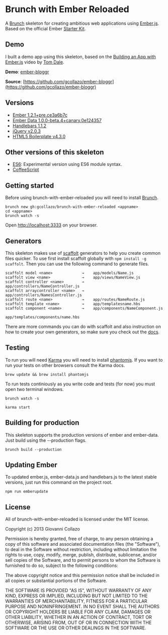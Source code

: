 # Brunch with Ember Reloaded

A [Brunch](http://brunch.io) skeleton for creating ambitious web applications using [Ember.js](http://emberjs.com). Based on the official Ember [Starter Kit](https://github.com/emberjs/starter-kit/archive/master.zip).

## Demo

I built a demo app using this skeleton, based on the [Building an App with Ember.js](http://www.youtube.com/watch?v=Ga99hMi7wfY) video by [Tom Dale](http://twitter.com/tomdale).

**Demo**: [ember-bloggr](http://dev.gcollazo.com/ember-bloggr)

**Source**: [https://github.com/gcollazo/ember-bloggr](https://github.com/gcollazo/ember-bloggr)

## Versions
- [Ember 1.2.1+pre.ce3a6b7c](http://emberjs.com)
- [Ember Data 1.0.0-beta.4+canary.0e124357](https://github.com/emberjs/data)
- [Handlebars 1.1.2](http://handlebarsjs.com)
- [jQuery v2.0.3](http://jquery.com)
- [HTML5 Boilerplate v4.3.0](http://html5boilerplate.com)

## Other versions of this skeleton

- [ES6](https://github.com/gcollazo/brunch-with-ember-reloaded/tree/es6): Experimental version using ES6 module syntax.
- [CoffeeScript](https://github.com/gcollazo/brunch-with-ember-reloaded/tree/coffeescript)


## Getting started

Before using brunch-with-ember-reloaded you will need to install [Brunch](http://brunch.io/).

```
brunch new gh:gcollazo/brunch-with-ember-reloaded <appname>
cd <appname>
brunch watch -s
```
Open [http://localhost:3333](http://localhost:3333) on your browser.

## Generators

This skeleton makes use of [scaffolt](https://github.com/paulmillr/scaffolt#readme) generators to help you create common files quicker. To use first install scaffolt globally with `npm install -g scaffolt`. Then you can use the following command to generate files.

```
scaffolt model <name>             →    app/models/Name.js
scaffolt view <name>              →    app/views/NameView.js
scaffolt controller <name>        →    app/controllers/NameController.js
scaffolt arraycontroller <name>   →    app/controllers/NamesController.js
scaffolt route <name>             →    app/routes/NameRoute.js
scaffolt template <name>          →    app/templatesname.hbs
scaffolt component <name>         →    app/components/NameComponent.js
                                       app/templates/components/name.hbs
```

There are more commands you can do with scaffolt and also instruction on how to create your own generators, so make sure you check out the [docs](https://github.com/paulmillr/scaffolt#readme).

## Testing

To run you will need [Karma](https://github.com/karma-runner) you will need to install [phantomjs](https://github.com/ariya/phantomjs). If you want to run your tests on other browsers consult the Karma docs.

```
brew update && brew install phantomjs
```

To run tests continiously as you write code and tests (for now) you must open two terminal windows.

```
brunch watch -s
```

```
karma start
```

## Building for production
This skeleton supports the production versions of ember and ember-data. Just build using the --production flags.

```
brunch build --production
```

## Updating Ember

To updated ember.js, ember-data.js and handlebars.js to the latest stable versions, just run this command on the project root.

```
npm run emberupdate
```

## License

All of brunch-with-ember-reloaded is licensed under the MIT license.

Copyright (c) 2013 Giovanni Collazo

Permission is hereby granted, free of charge, to any person obtaining a copy of this software and associated documentation files (the "Software"), to deal in the Software without restriction, including without limitation the rights to use, copy, modify, merge, publish, distribute, sublicense, and/or sell copies of the Software, and to permit persons to whom the Software is furnished to do so, subject to the following conditions:

The above copyright notice and this permission notice shall be included in all copies or substantial portions of the Software.

THE SOFTWARE IS PROVIDED "AS IS", WITHOUT WARRANTY OF ANY KIND, EXPRESS OR IMPLIED, INCLUDING BUT NOT LIMITED TO THE WARRANTIES OF MERCHANTABILITY, FITNESS FOR A PARTICULAR PURPOSE AND NONINFRINGEMENT. IN NO EVENT SHALL THE AUTHORS OR COPYRIGHT HOLDERS BE LIABLE FOR ANY CLAIM, DAMAGES OR OTHER LIABILITY, WHETHER IN AN ACTION OF CONTRACT, TORT OR OTHERWISE, ARISING FROM, OUT OF OR IN CONNECTION WITH THE SOFTWARE OR THE USE OR OTHER DEALINGS IN THE SOFTWARE.
